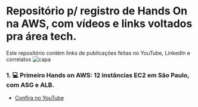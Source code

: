 # Repositório p/ registro de Hands On na AWS, com vídeos e links voltados pra área tech.

Este repositório contém links de publicações feitas no YouTube, LinkedIn e correlatos
![capa](https://github.com/user-attachments/assets/3f510215-d6f4-46f9-9b2b-2ceb55a5dd66)

### 1. 💻 Primeiro Hands on AWS: 12 instâncias EC2 em São Paulo, com ASG e ALB.
- [Confira no YouTube](https://youtu.be/snQuYvEOqa8/)
